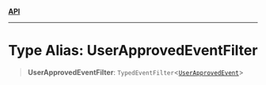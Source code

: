 [**API**](../../../README.md)

***

# Type Alias: UserApprovedEventFilter

> **UserApprovedEventFilter**: `TypedEventFilter`\<[`UserApprovedEvent`](UserApprovedEvent.md)\>
